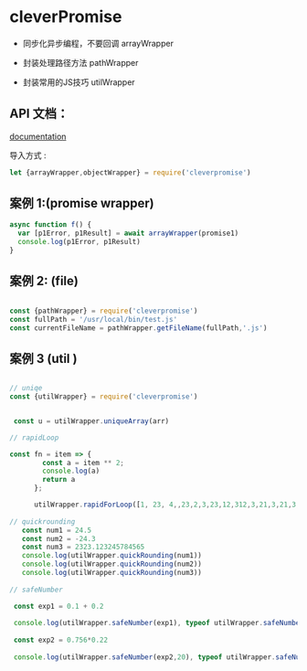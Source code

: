 # cleverPromise

-   同步化异步编程，不要回调 arrayWrapper

-   封装处理路径方法 pathWrapper

-  封装常用的JS技巧 utilWrapper

## API 文档：

[documentation](https://xiaomiwujiecao.github.io/cleverPromise/)


导入方式 :

```js
let {arrayWrapper,objectWrapper} = require('cleverpromise')
```

## 案例 1:(promise wrapper)

```js
async function f() {
  var [p1Error, p1Result] = await arrayWrapper(promise1)
  console.log(p1Error, p1Result)
}
```

## 案例 2: (file)

```js

const {pathWrapper} = require('cleverpromise')
const fullPath = '/usr/local/bin/test.js'
const currentFileName = pathWrapper.getFileName(fullPath,'.js')
```

## 案例 3 (util )


```js

// uniqe 
const {utilWrapper} = require('cleverpromise')


 const u = utilWrapper.uniqueArray(arr)

// rapidLoop

const fn = item => {
        const a = item ** 2;
        console.log(a)
        return a
      };

      utilWrapper.rapidForLoop([1, 23, 4,,23,2,3,23,12,312,3,21,3,21,3,12321], fn)
      
// quickrounding
   const num1 = 24.5
   const num2 = -24.3
   const num3 = 2323.123245784565
   console.log(utilWrapper.quickRounding(num1))
   console.log(utilWrapper.quickRounding(num2))
   console.log(utilWrapper.quickRounding(num3))
 
// safeNumber

 const exp1 = 0.1 + 0.2
 
 console.log(utilWrapper.safeNumber(exp1), typeof utilWrapper.safeNumber(exp1))
 
 const exp2 = 0.756*0.22
 
 console.log(utilWrapper.safeNumber(exp2,20), typeof utilWrapper.safeNumber(exp2))
```


